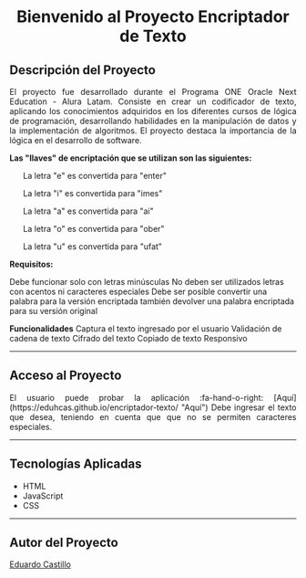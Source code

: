 <h1 align="center">Bienvenido al Proyecto Encriptador de Texto</h1>

## **Descripción del Proyecto**

<p style="text-align:justify">
El proyecto fue desarrollado durante el Programa ONE Oracle Next Education - Alura Latam. Consiste en crear un codificador de texto, aplicando los conocimientos adquiridos en los diferentes  cursos de lógica de programación, desarrollando habilidades en la manipulación de datos y la implementación de algoritmos. El proyecto destaca la importancia de la lógica en el desarrollo de software.

**Las "llaves" de encriptación que se utilizan son las siguientes:**

<ul>La letra "e" es convertida para "enter"</ul>
<ul>La letra "i" es convertida para "imes"</ul>
<ul>La letra "a" es convertida para "ai"</ul>
<ul>La letra "o" es convertida para "ober"</ul>
<ul>La letra "u" es convertida para "ufat"</ul>

**Requisitos:**

Debe funcionar solo con letras minúsculas
No deben ser utilizados letras con acentos ni caracteres especiales
Debe ser posible convertir una palabra para la versión encriptada también devolver una palabra encriptada para su versión original

**Funcionalidades**
Captura el texto ingresado por el usuario
Validación de cadena de texto
Cifrado del texto
Copiado de texto
Responsivo

</p>

------------
## **Acceso al Proyecto**

<p style="text-align:justify">
El usuario puede probar la aplicación :fa-hand-o-right: [Aquí](https://eduhcas.github.io/encriptador-texto/ "Aquí")
Debe ingresar el texto que desea, teniendo en cuenta que que no se permiten caracteres especiales.
</p>

------------
## ****Tecnologías Aplicadas****

- HTML
- JavaScript
- CSS

------------
## **Autor del Proyecto**

[Eduardo Castillo](https://github.com/EduHCas)
